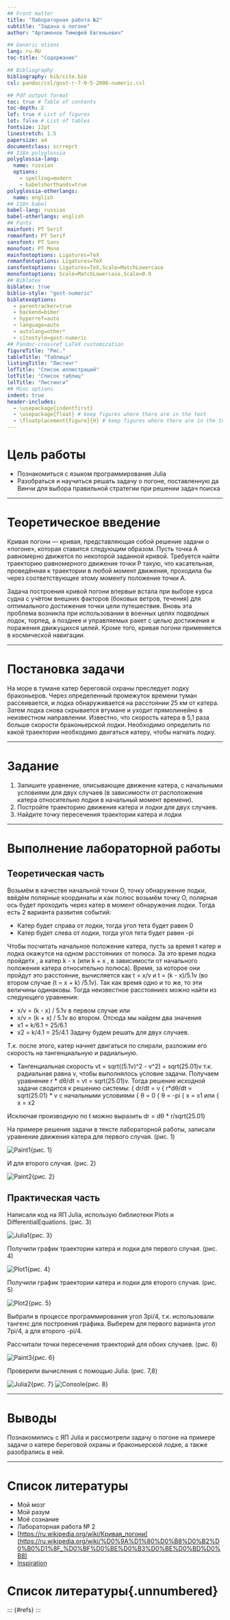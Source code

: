 ```yaml
---
## Front matter
title: "Лабораторная работа №2"
subtitle: "Задача о погоне"
author: "Артамонов Тимофей Евгеньевич"

## Generic otions
lang: ru-RU
toc-title: "Содержание"

## Bibliography
bibliography: bib/cite.bib
csl: pandoc/csl/gost-r-7-0-5-2008-numeric.csl

## Pdf output format
toc: true # Table of contents
toc-depth: 2
lof: true # List of figures
lot: false # List of tables
fontsize: 12pt
linestretch: 1.5
papersize: a4
documentclass: scrreprt
## I18n polyglossia
polyglossia-lang:
  name: russian
  options:
    - spelling=modern
    - babelshorthands=true
polyglossia-otherlangs:
  name: english
## I18n babel
babel-lang: russian
babel-otherlangs: english
## Fonts
mainfont: PT Serif
romanfont: PT Serif
sansfont: PT Sans
monofont: PT Mono
mainfontoptions: Ligatures=TeX
romanfontoptions: Ligatures=TeX
sansfontoptions: Ligatures=TeX,Scale=MatchLowercase
monofontoptions: Scale=MatchLowercase,Scale=0.9
## Biblatex
biblatex: true
biblio-style: "gost-numeric"
biblatexoptions:
  - parentracker=true
  - backend=biber
  - hyperref=auto
  - language=auto
  - autolang=other*
  - citestyle=gost-numeric
## Pandoc-crossref LaTeX customization
figureTitle: "Рис."
tableTitle: "Таблица"
listingTitle: "Листинг"
lofTitle: "Список иллюстраций"
lotTitle: "Список таблиц"
lolTitle: "Листинги"
## Misc options
indent: true
header-includes:
  - \usepackage{indentfirst}
  - \usepackage{float} # keep figures where there are in the text
  - \floatplacement{figure}{H} # keep figures where there are in the text
---
```


# Цель работы

* Познакомиться с языком программирования Julia
* Разобраться и научиться решать задачу о погоне, 
поставленную да Винчи для выбора правильной стратегии при решении задач поиска
  
---

# Теоретическое введение

Кривая погони — кривая, представляющая собой решение задачи о «погоне», которая ставится следующим образом. Пусть точка A равномерно движется по некоторой 
заданной кривой. Требуется найти траекторию равномерного движения точки P  такую, что касательная, проведённая к траектории в любой момент движения, 
проходила бы через соответствующее этому моменту положение точки A.

Задача построения кривой погони впервые встала при выборе курса судна с учётом внешних факторов (боковых ветров, течения) 
для оптимального достижения точки цели путешествия. Вновь эта проблема возникла при использовании в военных целях подводных лодок, 
торпед, а позднее и управляемых ракет с целью достижения и поражения движущихся целей. Кроме того, кривая погони применяется в космической навигации. 

---

# Постановка задачи

На море в тумане катер береговой охраны преследует лодку браконьеров. Через определенный промежуток времени туман рассеивается, 
и лодка обнаруживается на расстоянии 25 км от катера. Затем лодка снова скрывается втумане и уходит прямолинейно в неизвестном 
направлении. Известно, что скорость катера в 5,1 раза больше скорости браконьерской лодки. Необходимо определить по какой траектории 
необходимо двигаться катеру, чтобы нагнать лодку.

---

# Задание 

1. Запишите уравнение, описывающее движение катера, с начальными условиями для двух случаев 
(в зависимости от расположения катера относительно лодки в начальный момент времени).
2. Постройте траекторию движения катера и лодки для двух случаев.
3. Найдите точку пересечения траектории катера и лодки
   
---
# Выполнение лабораторной работы

## Теоретическая часть

Возьмём в качестве начальной точки O, точку обнаружение лодки, ввёдём полярные координаты и как полюс возьмём точку O, 
полярная ось будет проходить через катер в момент обнаружения лодки. Тогда есть 2 варианта развития событий:
* Катер будет справа от лодки, тогда угол тета будет равен 0
* Катер будет слева от лодки, тогда угол тета будет равен -pi
  
Чтобы посчитать начальное положение катера, пусть за время t катер и лодка окажутся на одном расстоянииx от полюса. За
это время лодка пройдетx , а катер k - x (или k + x , в зависимости от начального положения катера относительно полюса). 
Время, за которое они пройдут это расстояние, вычисляется как t = x/v и t = (k - x)/5.1v (во втором случае (t = x + k) /5.1v). 
Так как время одно и то же, то эти величины одинаковы.
Тогда неизвестное расстояниеx можно найти из следующего уравнения:
* x/v = (k - x) / 5.1v
в первом случае или
* x/v = (k + x) / 5.1v
во втором.
Отсюда мы найдем два значения 
* x1 = k/6.1 = 25/6.1
* x2 = k/4.1 = 25/4.1
Задачу будем решать для двух случаев.

Т.к. после этого, катер начнет двигаться по спирали, разложим его скорость на тангенциальную и радиальную.
* Тангенциальная скорость vt = sqrt((5.1v)^2 - v^2) = sqrt(25.01)v т.к. радиальная равна v, чтобы выполнялось условие задачи.
Получаем уравнение r * dθ/dt = vt = sqrt(25.01)v.
Тогда решение исходной задачи сводится к решению системы:
{ dr/dt = v
{ r*dθ/dt = sqrt(25.01) * v
с начальными условиями
{ θ = 0           { θ = -pi
{ x = x1    или   { x = x2

Исключая производную по t можно выразить dr = dθ * r/sqrt(25.01)

На примере решения задачи в тексте лабораторной работы, записали уравнение движения катера для первого случая. (рис. 1)

![Paint1](https://github.com/Wenins/study_2023-2024_mathmod/assets/104139992/1f126479-1e7f-41c4-aba3-541d7d3748d9){рис. 1}

И для второго случая. (рис. 2)

![Paint2](https://github.com/Wenins/study_2023-2024_mathmod/assets/104139992/b5668ff8-907a-4330-9c40-5939b8cc9d68){рис. 2}

## Практическая часть

Написали код на ЯП Julia, использую библиотеки Plots и DifferentialEquations. (рис. 3)

![Julia1](https://github.com/Wenins/study_2023-2024_mathmod/assets/104139992/6ee69772-60ad-42b1-9625-3e0d01882da9){рис. 3}

Получили график траектории катера и лодки для первого случая. (рис. 4)

![Plot1](https://github.com/Wenins/study_2023-2024_mathmod/assets/104139992/92fa0a1f-9057-4e96-ab22-dcb3d4aefa04){рис. 4}

Получили график траектории катера и лодки для второго случая. (рис. 5)

![Plot2](https://github.com/Wenins/study_2023-2024_mathmod/assets/104139992/4383e198-026d-4d15-81b1-ec8f22f18555){рис. 5}

Выбрали в процессе программирования угол 3pi/4, т.к. использовали тангенс для построения графика.
Выберем для первого варианта угол 7pi/4, а для второго -pi/4.

Рассчитали точки пересечения траекторий для обоих случаев. (рис. 6)

![Paint3](https://github.com/Wenins/study_2023-2024_mathmod/assets/104139992/8454af54-9f13-4d24-96c0-1f9f5784db76){рис. 6}

Проверили вычисления с помощью Julia. (рис. 7,8)

![Julia2](https://github.com/Wenins/study_2023-2024_mathmod/assets/104139992/0025459f-7880-447d-83ca-334110a4e3a6){рис. 7}
![Console](https://github.com/Wenins/study_2023-2024_mathmod/assets/104139992/863eb475-1e3e-4f2c-9676-9c5b99ef621a){рис. 8}

---

# Выводы

Познакомились с ЯП Julia и рассмотрели задачу о погоне на примере задачи о катере береговой охраны и браконьерской лодке, а также разобрались в ней.

---

# Список литературы

- Мой мозг
- Мой разум
- Моё сознание
- Лабораторная работа № 2
- [https://ru.wikipedia.org/wiki/Кривая_погони](https://ru.wikipedia.org/wiki/%D0%9A%D1%80%D0%B8%D0%B2%D0%B0%D1%8F_%D0%BF%D0%BE%D0%B3%D0%BE%D0%BD%D0%B8)
- [Inspiration](https://youtu.be/7OYFay9Bel4)

# Список литературы{.unnumbered}

::: {#refs}
:::
